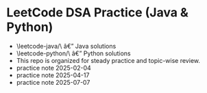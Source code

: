 ﻿# LeetCode DSA Practice (Java & Python)

- \leetcode-java/\ â€” Java solutions
- \leetcode-python/\ â€” Python solutions
- This repo is organized for steady practice and topic-wise review.
- practice note 2025-02-04
- practice note 2025-04-17
- practice note 2025-07-07

